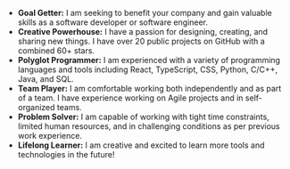 - **Goal Getter:** I am seeking to benefit your company and gain valuable skills as a software developer or software engineer.
- **Creative Powerhouse:** I have a passion for designing, creating, and sharing new things. I have over 20 public projects on GitHub with a combined 60+ stars.
- **Polyglot Programmer:** I am experienced with a variety of programming languages and tools including React, TypeScript, CSS, Python, C/C++, Java, and SQL.
- **Team Player:** I am comfortable working both independently and as part of a team. I have experience working on Agile projects and in self-organized teams.
- **Problem Solver:** I am capable of working with tight time constraints, limited human resources, and in challenging conditions as per previous work experience.
- **Lifelong Learner:** I am creative and excited to learn more tools and technologies in the future!
